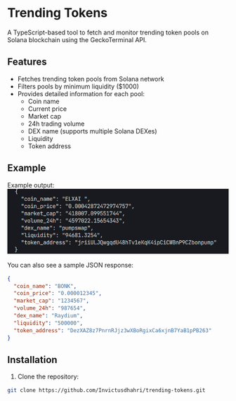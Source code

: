 # Trending Tokens

A TypeScript-based tool to fetch and monitor trending token pools on Solana blockchain using the GeckoTerminal API.

## Features

- Fetches trending token pools from Solana network
- Filters pools by minimum liquidity ($1000)
- Provides detailed information for each pool:
  - Coin name
  - Current price
  - Market cap
  - 24h trading volume
  - DEX name (supports multiple Solana DEXes)
  - Liquidity
  - Token address

## Example

Example output:
![Example Output](./example.png)

You can also see a sample JSON response:
```json
{
  "coin_name": "BONK",
  "coin_price": "0.000012345",
  "market_cap": "1234567",
  "volume_24h": "987654",
  "dex_name": "Raydium",
  "liquidity": "500000",
  "token_address": "DezXAZ8z7PnrnRJjz3wXBoRgixCa6xjnB7YaB1pPB263"
}
```

## Installation

1. Clone the repository:
```bash
git clone https://github.com/Invictusdhahri/trending-tokens.git